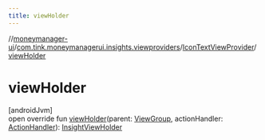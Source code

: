 ```yaml
---
title: viewHolder
---
```

//[moneymanager-ui](../../../index.html)/[com.tink.moneymanagerui.insights.viewproviders](../index.html)/[IconTextViewProvider](index.html)/[viewHolder](view-holder.html)



# viewHolder



[androidJvm]\
open override fun [viewHolder](view-holder.html)(parent: [ViewGroup](https://developer.android.com/reference/kotlin/android/view/ViewGroup.html), actionHandler: [ActionHandler](../../com.tink.moneymanagerui.insights.actionhandling/-action-handler/index.html)): [InsightViewHolder](../-insight-view-holder/index.html)




